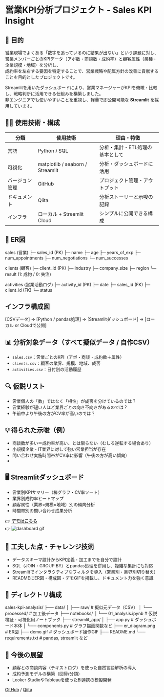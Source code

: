 # 営業KPI分析プロジェクト - Sales KPI Insight

## 🎯 目的
営業現場でよくある「数字を追っているのに結果が出ない」という課題に対し、  
営業メンバーごとのKPIデータ（アポ数・商談数・成約率）と顧客属性（業種・企業規模・地域）を分析し、  
成約率を左右する要因を特定することで、営業戦略や配属方針の改善に貢献することを目的としたプロジェクトです。

Streamlitを用いたダッシュボードにより、営業マネージャーがKPIを俯瞰・比較し、戦略判断に活用できる仕組みを構築しました。  
非エンジニアでも使いやすいことを重視し、軽量で即公開可能な **Streamlit** を採用しています。

## 🧑‍💻 使用技術・構成

| 分類 | 使用技術 | 理由・特徴 |
|------|-----------|-------------|
| 言語 | Python / SQL | 分析・集計・ETL処理の基本として |
| 可視化 | matplotlib / seaborn / Streamlit | 分析・ダッシュボードに活用 |
| バージョン管理 | GitHub | プロジェクト管理・アウトプット |
| ドキュメント | Qiita | 分析ストーリーと示唆の記録 |
| インフラ | ローカル + Streamlit Cloud | シンプルに公開できる構成 |

## 🧩 ER図

sales (営業)
├─ sales_id (PK)
├─ name
├─ age
├─ years_of_exp
├─ num_appointments
├─ num_negotiations
└─ num_successes

clients (顧客)
├─ client_id (PK)
├─ industry
├─ company_size
├─ region
└─ result (1: 成約 / 0: 失注)

activities (営業活動ログ)
├─ activity_id (PK)
├─ date
├─ sales_id (FK)
├─ client_id (FK)
└─ status

## インフラ構成図
[CSVデータ] → [Python / pandas処理] → [Streamlitダッシュボード] → [ローカル or Cloudで公開]

## 📊 分析対象データ（すべて擬似データ / 自作CSV）

- `sales.csv`：営業ごとのKPI（アポ・商談・成約数＋属性）
- `clients.csv`：顧客の業界、規模、地域、成否
- `activities.csv`：日付別の活動履歴

## 🔍 仮説リスト

- 営業個人の「数」ではなく「相性」が成否を分けているのでは？
- 営業経験が短い人ほど業界ごとの向き不向きがあるのでは？
- 午前中より午後の方がCV率が高いのでは？

## 💡 得られた示唆（例）

- 商談数が多い＝成約率が高い、とは限らない（むしろ逆転する場合あり）
- 小規模企業・IT業界に対して強い営業担当が存在
- 問い合わせ実施時間帯がCV率に影響（午後の方が高い傾向）
- 
## 🖥 Streamlitダッシュボード

- 営業別KPIサマリー（棒グラフ・CV率ソート）
- 業界別成約率ヒートマップ
- 顧客属性（業界×規模×地域）別の傾向分析
- 時間帯別の問い合わせ成果分析

👉 **[デモはこちら](https://your-app-link)**  
👉 ![dashboard gif](demo.gif)

## 🧠 工夫した点・チャレンジ技術

- データスキーマ設計からKPI定義・加工までを自分で設計
- SQL（JOIN・GROUP BY）とpandas処理を併用し、複雑な集計にも対応
- Streamlitでインタラクティブなフィルタを導入（営業別・業界別切り替え）
- READMEにER図・構成図・デモGIFを掲載し、ドキュメント力を強く意識

## 📂 ディレクトリ構成

sales-kpi-analysis/
├── data/
│   ├── raw/              # 擬似元データ（CSV）
│   └── processed/        # 加工後データ
├── notebooks/
│   └── 01_analysis.ipynb # 仮説検証・可視化用ノートブック
├── streamlit_app/
│   ├── app.py            # ダッシュボード本体
│   └── components.py     # グラフ描画関数など
├── er_diagram.png        # ER図
├── demo.gif              # ダッシュボード操作GIF
├── README.md
└── requirements.txt      # pandas, streamlit など


## 📝 今後の展望

- 顧客との商談内容（テキストログ）を使った自然言語解析の導入
- 成約予測モデルの構築（回帰/分類）
- Looker StudioやTableauを使ったBI連携の模擬開発


[GitHub](https://github.com/flopsy212) / [Qiita](https://qiita.com/flopsy_tech)



